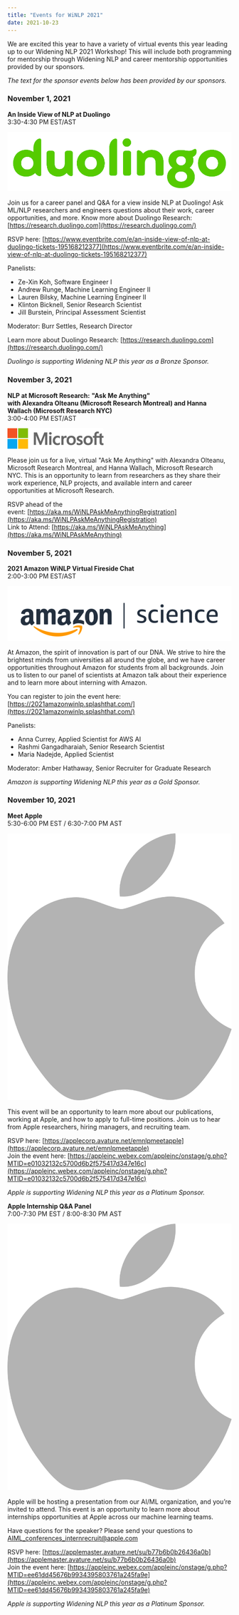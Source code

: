 ```yaml
---
title: "Events for WiNLP 2021"
date: 2021-10-23
---
```


We are excited this year to have a variety of virtual events this year leading up to our Widening NLP 2021 Workshop! This will include both programming for mentorship through Widening NLP and career mentorship opportunities provided by our sponsors.

_The text for the sponsor events below has been provided by our sponsors._

### November 1, 2021

**An Inside View of NLP at Duolingo**  
3:30-4:30 PM EST/AST

![Logo for Duolingo](images/duolingo-e1620693760887.png)

Join us for a career panel and Q&A for a view inside NLP at Duolingo! Ask ML/NLP researchers and engineers questions about their work, career opportunities, and more. Know more about Duolingo Research: [https://research.duolingo.com](https://research.duolingo.com/)

RSVP here: [https://www.eventbrite.com/e/an-inside-view-of-nlp-at-duolingo-tickets-195168212377](https://www.eventbrite.com/e/an-inside-view-of-nlp-at-duolingo-tickets-195168212377)

Panelists:

- Ze-Xin Koh, Software Engineer I
- Andrew Runge, Machine Learning Engineer II
- Lauren Bilsky, Machine Learning Engineer II
- Klinton Bicknell, Senior Research Scientist
- Jill Burstein, Principal Assessment Scientist

Moderator: Burr Settles, Research Director

Learn more about Duolingo Research: [https://research.duolingo.com](https://research.duolingo.com/)

_Duolingo is supporting Widening NLP this year as a Bronze Sponsor._

### November 3, 2021

**NLP at Microsoft Research:** **"Ask Me Anything"**  
**with Alexandra Olteanu (Microsoft Research Montreal) and Hanna Wallach (Microsoft Research NYC)**  
3:00-4:00 PM EST/AST

![Microsoft logo](images/Microsoft.png)

Please join us for a live, virtual "Ask Me Anything" with Alexandra Olteanu, Microsoft Research Montreal, and Hanna Wallach, Microsoft Research NYC. This is an opportunity to learn from researchers as they share their work experience, NLP projects, and available intern and career opportunities at Microsoft Research.

RSVP ahead of the event: [https://aka.ms/WiNLPAskMeAnythingRegistration](https://aka.ms/WiNLPAskMeAnythingRegistration)  
Link to Attend: [https://aka.ms/WiNLPAskMeAnything](https://aka.ms/WiNLPAskMeAnything)

### November 5, 2021

**2021 Amazon WiNLP Virtual Fireside Chat**  
2:00-3:00 PM EST/AST

![Amazon Science logo](images/2020-logo-amazonscience.png)

At Amazon, the spirit of innovation is part of our DNA. We strive to hire the brightest minds from universities all around the globe, and we have career opportunities throughout Amazon for students from all backgrounds. Join us to listen to our panel of scientists at Amazon talk about their experience and to learn more about interning with Amazon.

You can register to join the event here: [https://2021amazonwinlp.splashthat.com/](https://2021amazonwinlp.splashthat.com/)

Panelists:

- Anna Currey, Applied Scientist for AWS AI
- Rashmi Gangadharaiah, Senior Research Scientist
- Maria Nadejde, Applied Scientist

Moderator: Amber Hathaway, Senior Recruiter for Graduate Research

_Amazon is supporting Widening NLP this year as a Gold Sponsor._ 

### November 10, 2021

**Meet Apple**  
5:30-6:00 PM EST / 6:30-7:00 PM AST

![Apple logo in grey](images/Apple_logo_grey.svg_.png)

This event will be an opportunity to learn more about our publications, working at Apple, and how to apply to full-time positions. Join us to hear from Apple researchers, hiring managers, and recruiting team.

RSVP here: [https://applecorp.avature.net/emnlpmeetapple](https://applecorp.avature.net/emnlpmeetapple)  
Join the event here: [](https://appleinc.webex.com/appleinc/onstage/g.php?MTID=e01032132c5700d6b2f575417d347e16c)[https://appleinc.webex.com/appleinc/onstage/g.php?MTID=e01032132c5700d6b2f575417d347e16c](https://appleinc.webex.com/appleinc/onstage/g.php?MTID=e01032132c5700d6b2f575417d347e16c)

_Apple is supporting Widening NLP this year as a Platinum Sponsor._

**Apple Internship Q&A Panel**  
7:00-7:30 PM EST / 8:00-8:30 PM AST

![Apple logo in grey](images/Apple_logo_grey.svg_.png)

Apple will be hosting a presentation from our AI/ML organization, and you’re invited to attend. This event is an opportunity to learn more about internships opportunities at Apple across our machine learning teams. 

Have questions for the speaker? Please send your questions to [AIML\_conferences\_internrecruit@apple.com](mailto:AIML_conferences_internrecruit@apple.com)

RSVP here: [https://applemaster.avature.net/su/b77b6b0b26436a0b](https://applemaster.avature.net/su/b77b6b0b26436a0b)  
Join the event here: [https://appleinc.webex.com/appleinc/onstage/g.php?MTID=ee61dd45676b9934395803761a245fa9e](https://appleinc.webex.com/appleinc/onstage/g.php?MTID=ee61dd45676b9934395803761a245fa9e)

_Apple is supporting Widening NLP this year as a Platinum Sponsor._
